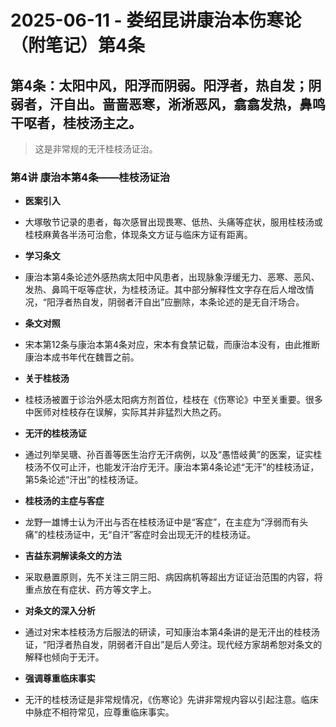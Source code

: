 # 2025-06-11 - 娄绍昆讲康治本伤寒论（附笔记）第4条

## 第4条：太阳中风，阳浮而阴弱。阳浮者，热自发；阴弱者，汗自出。啬啬恶寒，淅淅恶风，翕翕发热，鼻鸣干呕者，桂枝汤主之。

> 这是非常规的无汗桂枝汤证治。

### 第4讲 康治本第4条——桂枝汤证治

* **医案引入**

+ 大塚敬节记录的患者，每次感冒出现畏寒、低热、头痛等症状，服用桂枝汤或桂枝麻黄各半汤可治愈，体现条文方证与临床方证有距离。

* **学习条文**

+ 康治本第4条论述外感热病太阳中风患者，出现脉象浮缓无力、恶寒、恶风、发热、鼻鸣干呕等症状，为桂枝汤证。其中部分解释性文字存在后人增改情况，“阳浮者热自发，阴弱者汗自出”应删除，本条论述的是无自汗场合。

* **条文对照**

+ 宋本第12条与康治本第4条对应，宋本有食禁记载，而康治本没有，由此推断康治本成书年代在魏晋之前。

* **关于桂枝汤**

+ 桂枝汤被置于诊治外感太阳病方剂首位，桂枝在《伤寒论》中至关重要。很多中医师对桂枝存在误解，实际其并非猛烈大热之药。

* **无汗的桂枝汤证**

+ 通过列举吴瑭、孙百善等医生治疗无汗病例，以及“愚悟岐黄”的医案，证实桂枝汤不仅可止汗，也能发汗治疗无汗。康治本第4条论述“无汗”的桂枝汤证，第5条论述“汗出”的桂枝汤证。

* **桂枝汤的主症与客症**

+ 龙野一雄博士认为汗出与否在桂枝汤证中是“客症”，在主症为“浮弱而有头痛”的桂枝汤证中，无“自汗”客症时会出现无汗的桂枝汤证。

* **吉益东洞解读条文的方法**

+ 采取悬置原则，先不关注三阴三阳、病因病机等超出方证证治范围的内容，将重点放在有症状、药方等文字上。

* **对条文的深入分析**

+ 通过对宋本桂枝汤方后服法的研读，可知康治本第4条讲的是无汗出的桂枝汤证，“阳浮者热自发，阴弱者汗自出”是后人旁注。现代经方家胡希恕对条文的解释也倾向于无汗。

* **强调尊重临床事实**

+ 无汗的桂枝汤证是非常规情况，《伤寒论》先讲非常规内容以引起注意。临床中脉症不相符常见，应尊重临床事实。